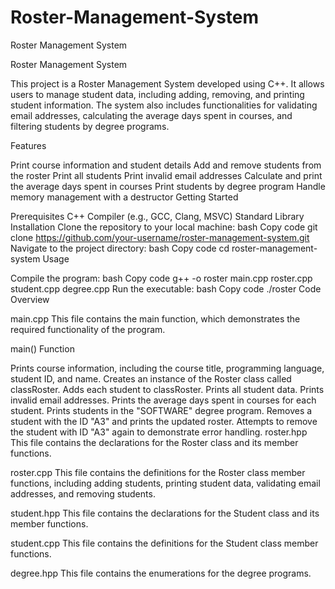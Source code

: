# Roster-Management-System
Roster Management System

Roster Management System

This project is a Roster Management System developed using C++. It allows users to manage student data, including adding, removing, and printing student information. The system also includes functionalities for validating email addresses, calculating the average days spent in courses, and filtering students by degree programs.

Features

Print course information and student details
Add and remove students from the roster
Print all students
Print invalid email addresses
Calculate and print the average days spent in courses
Print students by degree program
Handle memory management with a destructor
Getting Started

Prerequisites
C++ Compiler (e.g., GCC, Clang, MSVC)
Standard Library
Installation
Clone the repository to your local machine:
bash
Copy code
git clone https://github.com/your-username/roster-management-system.git
Navigate to the project directory:
bash
Copy code
cd roster-management-system
Usage

Compile the program:
bash
Copy code
g++ -o roster main.cpp roster.cpp student.cpp degree.cpp
Run the executable:
bash
Copy code
./roster
Code Overview

main.cpp
This file contains the main function, which demonstrates the required functionality of the program.

main() Function

Prints course information, including the course title, programming language, student ID, and name.
Creates an instance of the Roster class called classRoster.
Adds each student to classRoster.
Prints all student data.
Prints invalid email addresses.
Prints the average days spent in courses for each student.
Prints students in the "SOFTWARE" degree program.
Removes a student with the ID "A3" and prints the updated roster.
Attempts to remove the student with ID "A3" again to demonstrate error handling.
roster.hpp
This file contains the declarations for the Roster class and its member functions.

roster.cpp
This file contains the definitions for the Roster class member functions, including adding students, printing student data, validating email addresses, and removing students.

student.hpp
This file contains the declarations for the Student class and its member functions.

student.cpp
This file contains the definitions for the Student class member functions.

degree.hpp
This file contains the enumerations for the degree programs.

